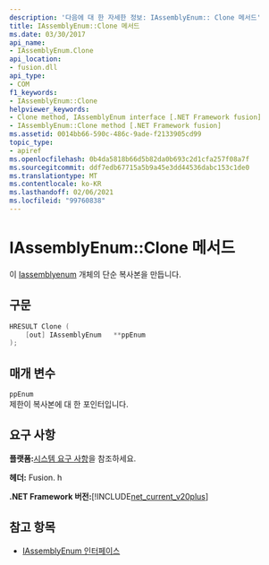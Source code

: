 ```yaml
---
description: '다음에 대 한 자세한 정보: IAssemblyEnum:: Clone 메서드'
title: IAssemblyEnum::Clone 메서드
ms.date: 03/30/2017
api_name:
- IAssemblyEnum.Clone
api_location:
- fusion.dll
api_type:
- COM
f1_keywords:
- IAssemblyEnum::Clone
helpviewer_keywords:
- Clone method, IAssemblyEnum interface [.NET Framework fusion]
- IAssemblyEnum::Clone method [.NET Framework fusion]
ms.assetid: 0014bb66-590c-486c-9ade-f2133905cd99
topic_type:
- apiref
ms.openlocfilehash: 0b4da5818b66d5b82da0b693c2d1cfa257f08a7f
ms.sourcegitcommit: ddf7edb67715a5b9a45e3dd44536dabc153c1de0
ms.translationtype: MT
ms.contentlocale: ko-KR
ms.lasthandoff: 02/06/2021
ms.locfileid: "99760838"
---
```

# <a name="iassemblyenumclone-method"></a>IAssemblyEnum::Clone 메서드

이 [Iassemblyenum](iassemblyenum-interface.md) 개체의 단순 복사본을 만듭니다.  
  
## <a name="syntax"></a>구문  
  
```cpp  
HRESULT Clone (  
    [out] IAssemblyEnum   **ppEnum  
);  
```  
  
## <a name="parameters"></a>매개 변수  

 `ppEnum`  
 제한이 복사본에 대 한 포인터입니다.  
  
## <a name="requirements"></a>요구 사항  

 **플랫폼:**[시스템 요구 사항](../../get-started/system-requirements.md)을 참조하세요.  
  
 **헤더:** Fusion. h  
  
 **.NET Framework 버전:**[!INCLUDE[net_current_v20plus](../../../../includes/net-current-v20plus-md.md)]  
  
## <a name="see-also"></a>참고 항목

- [IAssemblyEnum 인터페이스](iassemblyenum-interface.md)
